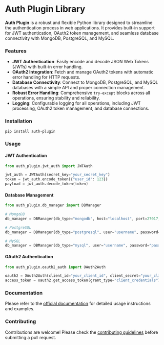 # Auth Plugin Library

**Auth Plugin** is a robust and flexible Python library designed to streamline the authentication process in web applications. It provides built-in support for JWT authentication, OAuth2 token management, and seamless database connectivity with MongoDB, PostgreSQL, and MySQL.

### Features

- **JWT Authentication**: Easily encode and decode JSON Web Tokens (JWTs) with built-in error handling.
- **OAuth2 Integration**: Fetch and manage OAuth2 tokens with automatic error handling for HTTP requests.
- **Database Connectivity**: Connect to MongoDB, PostgreSQL, and MySQL databases with a simple API and proper connection management.
- **Robust Error Handling**: Comprehensive `try-except` blocks across all operations, ensuring stability and reliability.
- **Logging**: Configurable logging for all operations, including JWT processing, OAuth2 token management, and database connections.

### Installation

```bash
pip install auth-plugin
```

### Usage

#### JWT Authentication

```python
from auth_plugin.jwt_auth import JWTAuth

jwt_auth = JWTAuth(secret_key="your_secret_key")
token = jwt_auth.encode_token({"user_id": 123})
payload = jwt_auth.decode_token(token)
```

#### Database Management

```python
from auth_plugin.db_manager import DBManager

# MongoDB
db_manager = DBManager(db_type="mongodb", host="localhost", port=27017, db_name="testdb")

# PostgreSQL
db_manager = DBManager(db_type="postgresql", user="username", password="password", host="localhost", port=5432, db_name="testdb")

# MySQL
db_manager = DBManager(db_type="mysql", user="username", password="password", host="localhost", db_name="testdb")
```

#### OAuth2 Authentication

```python
from auth_plugin.oauth2_auth import OAuth2Auth

oauth2 = OAuth2Auth(client_id="your_client_id", client_secret="your_client_secret", token_url="https://example.com/oauth2/token")
access_token = oauth2.get_access_token(grant_type="client_credentials")
```

### Documentation

Please refer to the [official documentation](https://github.com/viseshagarwal/auth-plugin) for detailed usage instructions and examples.

### Contributing

Contributions are welcome! Please check the [contributing guidelines](https://github.com/viseshagarwal/auth-plugin) before submitting a pull request.
